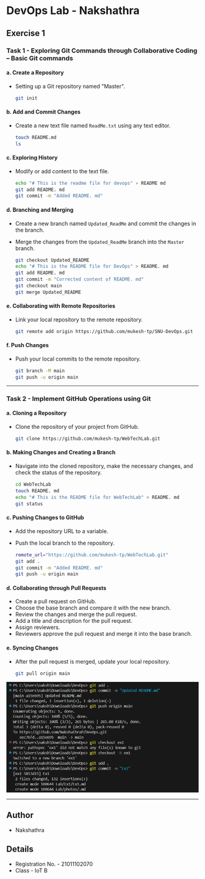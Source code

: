 # DevOps Lab - Nakshathra

## Exercise 1

### Task 1 - Exploring Git Commands through Collaborative Coding – Basic Git commands

#### a. Create a Repository

- Setting up a Git repository named "Master".

  ```sh
  git init
  ```

#### b. Add and Commit Changes

- Create a new text file named `ReadMe.txt` using any text editor.

  ```sh
  touch README.md
  ls
  ```

#### c. Exploring History

- Modify or add content to the text file.

  ```sh
  echo "# This is the readme file for devops" › README md
  git add README. md
  git commit -m "Added README. md"
  ```

#### d. Branching and Merging

- Create a new branch named `Updated_ReadMe` and commit the changes in the branch.
- Merge the changes from the `Updated_ReadMe` branch into the `Master` branch.

  ```sh
  git checkout Updated_README
  echo "# This is the README file for DevOps" > README. md
  git add README. md
  git commit -m "Corrected content of README. md"
  git checkout main
  git merge Updated_README

  ```

#### e. Collaborating with Remote Repositories

- Link your local repository to the remote repository.

  ```sh
  git remote add origin https://github.com/mukesh-tp/SNU-DevOps.git
  ```

#### f. Push Changes

- Push your local commits to the remote repository.

  ```sh
  git branch -M main
  git push -u origin main
  ```

---

### Task 2 - Implement GitHub Operations using Git

#### a. Cloning a Repository

- Clone the repository of your project from GitHub.

  ```sh
  git clone https://github.com/mukesh-tp/WebTechLab.git
  ```

#### b. Making Changes and Creating a Branch

- Navigate into the cloned repository, make the necessary changes, and check the status of the repository.

  ```sh
  cd WebTechLab
  touch README. md
  echo "# This is the README file for WebTechLab" > README. md
  git status
  ```


#### c. Pushing Changes to GitHub

- Add the repository URL to a variable.
- Push the local branch to the repository.

  ```sh
  remote_url="https://github.com/mukesh-tp/WebTechLab.git"
  git add .
  git commit -m "Added README. md"
  git push -u origin main
  ```


#### d. Collaborating through Pull Requests

- Create a pull request on GitHub.
- Choose the base branch and compare it with the new branch.
- Review the changes and merge the pull request.
- Add a title and description for the pull request.
- Assign reviewers.
- Reviewers approve the pull request and merge it into the base branch.


#### e. Syncing Changes

- After the pull request is merged, update your local repository.

  ```sh
  git pull origin main
  ```

![1a](../photos/Ex1/1a.png?raw=true)

---

## Author

- Nakshathra

## Details

- Registration No. - 21011102070
- Class - IoT B
